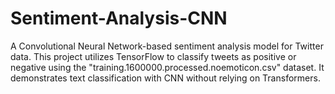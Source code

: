 # Sentiment-Analysis-CNN
A Convolutional Neural Network-based sentiment analysis model for Twitter data. This project utilizes TensorFlow to classify tweets as positive or negative using the "training.1600000.processed.noemoticon.csv" dataset. It demonstrates text classification with CNN without relying on Transformers.

